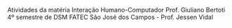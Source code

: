 Atividades da matéria Interação Humano-Computador
Prof. Giuliano Bertoti
4º semestre de DSM
FATEC São José dos Campos - Prof. Jessen Vidal


